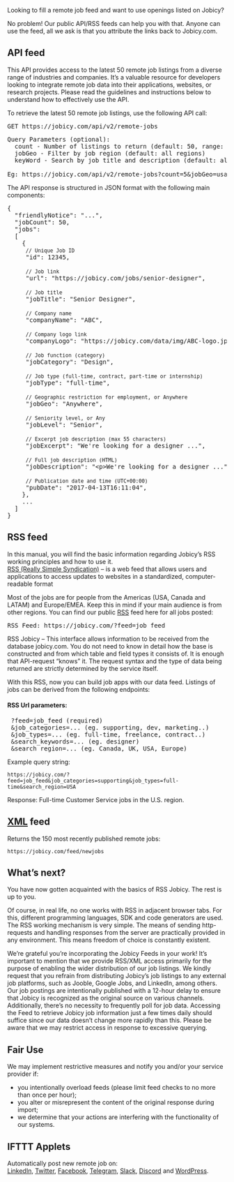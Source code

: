 <div class="rich-text no-hover-links">

Looking to fill a remote job feed and want to use openings listed on Jobicy?

No problem! Our public API/RSS feeds can help you with that. Anyone can use the feed, all we ask is that you attribute the links back to Jobicy.com.

## API feed

This API provides access to the latest 50 remote job listings from a diverse range of industries and companies. It’s a valuable resource for developers looking to integrate remote job data into their applications, websites, or research projects. Please read the guidelines and instructions below to understand how to effectively use the API.

To retrieve the latest 50 remote job listings, use the following API call:

<pre>GET https://jobicy.com/api/v2/remote-jobs</pre>

<pre>Query Parameters (optional):
  count - Number of listings to return (default: 50, range: 1-50)  
  jobGeo - Filter by job region (default: all regions)  
  keyWord - Search by job title and description (default: all jobs)
  
Eg: https://jobicy.com/api/v2/remote-jobs?count=5&jobGeo=usa&keyWord=seo</pre>

The API response is structured in JSON format with the following main components:

<pre>{
  <span>"friendlyNotice"</span>: <span>"..."</span>,
  <span>"jobCount"</span>: <span>50</span>,
  <span>"jobs"</span>:
  [
    {
     <small>// Unique Job ID</small>
     <span>"id"</span>: <span>12345</span>,

     <small>// Job link</small>
     <span>"url"</span>: <span>"https://jobicy.com/jobs/senior-designer"</span>,

     <small>// Job title</small>
     <span>"jobTitle"</span>: <span>"Senior Designer"</span>,

     <small>// Company name</small>
     <span>"companyName"</span>: <span>"ABC"</span>,

     <small>// Company logo link</small>
     <span>"companyLogo"</span>: <span>"https://jobicy.com/data/img/ABC-logo.jpg"</span>,

     <small>// Job function (category)</small>
     <span>"jobCategory"</span>: <span>"Design"</span>,

     <small>// Job type (full-time, contract, part-time or internship)</small>
     <span>"jobType"</span>: <span>"full-time"</span>,

     <small>// Geographic restriction for employment, or Anywhere</small>
     <span>"jobGeo"</span>: <span>"Anywhere"</span>, 

     <small>// Seniority level, or Any</small>
     <span>"jobLevel"</span>: <span>"Senior"</span>, 

     <small>// Excerpt job description (max 55 characters)</small>
     <span>"jobExcerpt"</span>: <span>"We're looking for a designer ..."</span>, 

     <small>// Full job description (HTML)</small>
     <span>"jobDescription"</span>: <span>"&lt;p&gt;We're looking for a designer ..."</span>, 

     <small>// Publication date and time (UTC+00:00)</small>
     <span>"pubDate"</span>: <span>"2017-04-13T16:11:04"</span>,
    },
    ...
  ]
}</pre>

## RSS feed

In this manual, you will find the basic information regarding Jobicy’s RSS working principles and how to use it.  
[RSS (Really Simple Syndication)](https://en.wikipedia.org/wiki/RSS) – is a web feed that allows users and applications to access updates to websites in a standardized, computer-readable format

Most of the jobs are for people from the Americas (USA, Canada and LATAM) and Europe/EMEA. Keep this in mind if your main audience is from other regions. You can find our public [RSS](https://jobicy.com/?feed=job_feed&posts_per_page=20) feed here for all jobs posted:

<pre id="rss">RSS Feed: https://jobicy.com/?feed=job_feed</pre>

RSS Jobicy – This interface allows information to be received from the database jobicy.com. You do not need to know in detail how the base is constructed and from which table and field types it consists of. It is enough that API-request “knows” it. The request syntax and the type of data being returned are strictly determined by the service itself.

With this RSS, now you can build job apps with our data feed. Listings of jobs can be derived from the following endpoints:

#### RSS Url parameters:

<pre>
 ?feed=job_feed (required)
 &job_categories=... (eg. supporting, dev, marketing..)
 &job_types=... (eg. full-time, freelance, contract..)
 &search_keywords=... (eg. designer)
 &search_region=... (eg. Canada, UK, USA, Europe)</pre>

Example query string:

`https://jobicy.com/?feed=job_feed&job_categories=supporting&job_types=full-time&search_region=USA`

Response: Full-time Customer Service jobs in the U.S. region.

## [XML](https://jobicy.com/feed/newjobs) feed

Returns the 150 most recently published remote jobs:

`https://jobicy.com/feed/newjobs`

## What’s next?

You have now gotten acquainted with the basics of RSS Jobicy. The rest is up to you.

Of course, in real life, no one works with RSS in adjacent browser tabs. For this, different programming languages, SDK and code generators are used. The RSS working mechanism is very simple. The means of sending http-requests and handling responses from the server are practically provided in any environment. This means freedom of choice is constantly existent.

<div id="message" class="notification error mt0">We’re grateful you’re incorporating the Jobicy Feeds in your work! It’s important to mention that we provide RSS/XML access primarily for the purpose of enabling the wider distribution of our job listings. We kindly request that you refrain from distributing Jobicy’s job listings to any external job platforms, such as Jooble, Google Jobs, and LinkedIn, among others. Our job postings are intentionally published with a 12-hour delay to ensure that Jobicy is recognized as the original source on various channels. Additionally, there’s no necessity to frequently poll for job data. Accessing the Feed to retrieve Jobicy job information just a few times daily should suffice since our data doesn’t change more rapidly than this. Please be aware that we may restrict access in response to excessive querying.</div>

## Fair Use

We may implement restrictive measures and notify you and/or your service provider if:

*   you intentionally overload feeds (please limit feed checks to no more than once per hour);
*   you alter or misrepresent the content of the original response during import;
*   we determine that your actions are interfering with the functionality of our systems.

## IFTTT Applets

Automatically post new remote job on:  
[LinkedIn](https://ifttt.com/applets/WvFM4Jpb-remote-jobs-to-linkedin), [Twitter](https://ifttt.com/applets/nHeCvE97-remote-jobs-to-twitter), [Facebook](https://ifttt.com/applets/DqNhfbgB-remote-jobs-to-facebook-page), [Telegram](https://ifttt.com/applets/Lk6wm9Y2-remote-jobs-to-telegram-channel), [Slack](https://ifttt.com/applets/WnYGa6h4-remote-jobs-to-slack), [Discord](https://ifttt.com/applets/QCUp6qbP-remote-jobs-to-discord) and [WordPress](https://ifttt.com/applets/pT9ByQsY-remote-jobs-to-wordpress-post).

</div>
